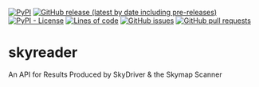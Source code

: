 <!--- Top of README Badges (automated) --->
[![PyPI](https://img.shields.io/pypi/v/skyreader)](https://pypi.org/project/skyreader/) [![GitHub release (latest by date including pre-releases)](https://img.shields.io/github/v/release/icecube/skyreader?include_prereleases)](https://github.com/icecube/skyreader/) [![PyPI - License](https://img.shields.io/pypi/l/skyreader)](https://github.com/icecube/skyreader/blob/main/LICENSE) [![Lines of code](https://img.shields.io/tokei/lines/github/icecube/skyreader)](https://github.com/icecube/skyreader/) [![GitHub issues](https://img.shields.io/github/issues/icecube/skyreader)](https://github.com/icecube/skyreader/issues?q=is%3Aissue+sort%3Aupdated-desc+is%3Aopen) [![GitHub pull requests](https://img.shields.io/github/issues-pr/icecube/skyreader)](https://github.com/icecube/skyreader/pulls?q=is%3Apr+sort%3Aupdated-desc+is%3Aopen) 
<!--- End of README Badges (automated) --->
# skyreader
An API for Results Produced by SkyDriver &amp; the Skymap Scanner
